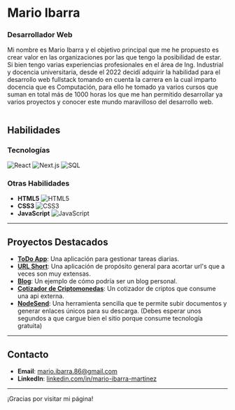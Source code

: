 # Mario Ibarra

### Desarrollador Web

Mi nombre es Mario Ibarra y el objetivo principal que me he propuesto es crear valor en las organizaciones por las que tengo la posibilidad de estar. Si bien tengo varias experiencias profesionales en el área de Ing. Industrial y docencia universitaria, desde el 2022 decidí adquirir la habilidad para el desarrollo web fullstack tomando en cuenta la carrera en la cual imparto docencia que es Computación, para ello he tomado ya varios cursos que suman en total más de 1000 horas los que me han permitido desarrollar ya varios proyectos y conocer este mundo maravilloso del desarrollo web. 
~~~

~~~
## Habilidades

### Tecnologías

![React](https://img.shields.io/badge/React-61DAFB?style=flat&logo=react&logoColor=black) ![Next.js](https://img.shields.io/badge/Next.js-000000?style=flat&logo=next.js&logoColor=white) ![SQL](https://img.shields.io/badge/SQL-4479A1?style=flat&logo=sqlite&logoColor=white)

### Otras Habilidades

- **HTML5** ![HTML5](https://img.shields.io/badge/HTML5-E34F26?style=flat&logo=html5&logoColor=white)
- **CSS3** ![CSS3](https://img.shields.io/badge/CSS3-1572B6?style=flat&logo=css3&logoColor=white)
- **JavaScript** ![JavaScript](https://img.shields.io/badge/JavaScript-F7DF1E?style=flat&logo=javascript&logoColor=black)

---

## Proyectos Destacados

- **[ToDo App](https://todotask23bymaim.netlify.app)**: Una aplicación para gestionar tareas diarias.
- **[URL Short](https://react-6fe97.web.app)**: Una aplicación de propósito general para acortar url's que a veces son muy extensas.
- **[Blog](https://blogstatic.netlify.app/)**: Un ejemplo de cómo podría ser un blog personal.
- **[Cotizador de Criptomonedas](https://cotizador-criptos-23.netlify.app/)**: Un cotizador de criptos que consume una api externa.
- **[NodeSend](https://nodesendfrontend-next.vercel.app/)**: Una herramienta sencilla que te permite subir documentos y generar enlaces únicos para su descarga. (Debes esperar unos segundos a que cargue bien el sitio porque consume tecnología gratuita)

---

## Contacto

- **Email**: [mario.ibarra.86@gmail.com](mailto:mario.ibarra.86@gmail.com)
- **LinkedIn**: [linkedin.com/in/mario-ibarra-martinez](https://linkedin.com/in/mario-ibarra-martinez)

---

¡Gracias por visitar mi página!
